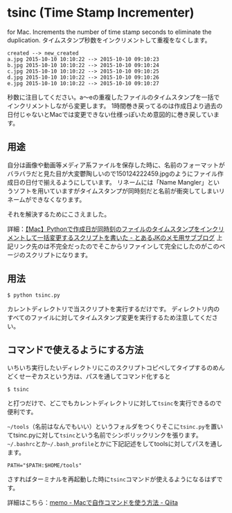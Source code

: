 # tsinc (Time Stamp Incrementer)
for Mac. Increments the number of time stamp seconds to eliminate the duplication.   タイムスタンプ秒数をインクリメントして重複をなくします。

```
created --> new_created
a.jpg 2015-10-10 10:10:22 --> 2015-10-10 09:10:23
b.jpg 2015-10-10 10:10:22 --> 2015-10-10 09:10:24
c.jpg 2015-10-10 10:10:22 --> 2015-10-10 09:10:25
d.jpg 2015-10-10 10:10:22 --> 2015-10-10 09:10:26
e.jpg 2015-10-10 10:10:22 --> 2015-10-10 09:10:27
```

秒数に注目してください。a〜eの重複したファイルのタイムスタンプを一括でインクリメントしながら変更します。
1時間巻き戻ってるのは作成日より過去の日付じゃないとMacでは変更できない仕様っぽいため意図的に巻き戻しています。

## 用途

自分は画像や動画等メディア系ファイルを保存した時に、名前のフォーマットがバラバラだと見た目が大変鬱陶しいので150124222459.jpgのようにファイル作成日の日付で揃えるようにしています。
リネームには「Name Mangler」というソフトを用いていますがタイムスタンプが同時刻だと名前が衝突してしまいリネームができなくなります。

それを解決するためにこさえました。

詳細：[【Mac】Pythonで作成日が同時刻のファイルのタイムスタンプをインクリメントして一括変更するスクリプトを書いた - とあるJKのメモ用サブブログ](http://3dcg.hateblo.jp/entry/2015/01/24/225835)
上記リンク先のは不完全だったのでそこからリファインして完全にしたのがこのページのスクリプトになります。

## 用法

```
$ python tsinc.py
```

カレントディレクトリで当スクリプトを実行するだけです。
ディレクトリ内のすべてのファイルに対してタイムスタンプ変更を実行するため注意してください。

## コマンドで使えるようにする方法

いちいち実行したいディレクトリにこのスクリプトコピペしてタイプするのめんどくせーぞカスという方は、パスを通してコマンド化すると

```
$ tsinc
```

と打つだけで、どこでもカレントディレクトリに対して`tsinc`を実行できるので便利です。

`~/tools`（名前はなんでもいい）というフォルダをつくりそこに`tsinc.py`を置いてtsinc.pyに対して`tsinc`という名前でシンボリックリンクを張ります。
`~/.bashrc`とか`~/.bash_profile`とかに下記記述をしてtoolsに対してパスを通します。

```
PATH="$PATH:$HOME/tools"
```

さすればターミナルを再起動した時に`tsinc`コマンドが使えるようになるはずです。

詳細はこちら：[memo - Macで自作コマンドを使う方法 - Qiita](http://qiita.com/HiDARi/items/a1fca8ab45bdd762ae52)
